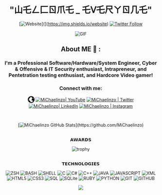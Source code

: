 <div align="center">

# "山乇ㄥ匚ㄖ爪乇 _ 乇ᐯ乇尺ㄚㄖ几乇"
[![Website]([https://img.shields.io/website?label=beacons.ai/cyberworld&style=for-the-badge&url=https%3A%2F%)](](https://img.shields.io/website)
[![Twitter Follow](https://img.shields.io/twitter/follow/llmichaelinzoll?color=1DA1F2&logo=twitter&style=for-the-badge)](https://twitter.com/intent/follow?original_referer=https%3A%2F%2Fgithub.com%2Fllmichaelinzoll&screen_name=llmichaelinzoll)

<div align="center">
<img hight="800" width="1600" alt="GIF" align="center" src="https://github.com/MiChaelinzo/MiChaelinzo/blob/master/source.gif">
</div>

<div align="center">

## About ME 💬 :

###  I'm a Professional Software/Hardware/System Engineer, Cyber & Offensive & IT Security enthusiast, Intrapreneur, and Pentetration testing enthusiast, and Hardcore Video gamer!
### Connect with me:
[<img align="center" alt="beacons.ai/michaelinzo" width="22px" src="https://raw.githubusercontent.com/iconic/open-iconic/master/svg/globe.svg" />][website] 
[<img align="center" alt="MiChaelinzo| YouTube" width="22px" src="https://cdn.jsdelivr.net/npm/simple-icons@v3/icons/youtube.svg" />][youtube] 
[<img align="center" alt="MiChaelinzo | Twitter" width="22px" src="https://cdn.jsdelivr.net/npm/simple-icons@v3/icons/twitter.svg" />][twitter] 
[<img align="center" alt="MiChaelinzo| LinkedIn" width="22px" src="https://cdn.jsdelivr.net/npm/simple-icons@v3/icons/linkedin.svg" />][linkedin] 
[<img align="center" alt="MiChaelinzo | Instagram" width="22px" src="https://cdn.jsdelivr.net/npm/simple-icons@v3/icons/instagram.svg" />][instagram] 
</div>

<br />

[![MiChaelinzo GitHub Stats](https://github-readme-stats.vercel.app/api?username=MiChaelinzo&show_icons=true&&them=&hide_title=false&&theme=radical")](https://github.com/MiChaelinzo)

<br />
𝗔𝗪𝗔𝗥𝗗𝗦

![trophy](https://github-profile-trophy.vercel.app/?username=ryo-ma&row=2&column=3&&theme=radical)

<br />
𝗧𝗘𝗖𝗛𝗡𝗢𝗟𝗢𝗚𝗜𝗘𝗦

![ZSH](https://img.shields.io/badge/-ZSH-black?style=flat-square&logo=ZSH)
![BASH](https://img.shields.io/badge/-BASH-black?style=flat-square&logo=BASH)
![SHELL](https://img.shields.io/badge/-SHELL-black?style=flat-square&logo=SHELL)
![C](https://img.shields.io/badge/-C-black?style=flat-square&logo=C)
![C#](https://img.shields.io/badge/-C#-black?style=flat-square&logo=C#)
![C++](https://img.shields.io/badge/-C++-black?style=flat-square&logo=C++)
![JAVA](https://img.shields.io/badge/-JAVA-black?style=flat-square&logo=JAVA)
![JAVASCRIPT](https://img.shields.io/badge/-JAVASCRIPT-black?style=flat-square&logo=JAVASCRIPT)
![XML](https://img.shields.io/badge/-XML-black?style=flat-square&logo=XML)
![HTML5](https://img.shields.io/badge/-HTML5-black?style=flat-square&logo=HTML5)
![CSS3](https://img.shields.io/badge/-CSS3-black?style=flat-square&logo=CSS3)
![SQL](https://img.shields.io/badge/-SQL-black?style=flat-square&logo=SQL)
![SQLite](https://img.shields.io/badge/-SQLite-black?style=flat-square&logo=SQLite)
![RUBY](https://img.shields.io/badge/-RUBY-black?style=flat-square&logo=RUBY)
![PYTHON](https://img.shields.io/badge/-PYTHON-black?style=flat-square&logo=PYTHON)
![GIT](https://img.shields.io/badge/-GIT-black?style=flat-square&logo=GIT)
![GITHUB](https://img.shields.io/badge/-GITHUB-181717?style=flat-square&logo=GITHUB)

  <img src="https://github-readme-stats.vercel.app/api/top-langs/?username=MiChaelinzo&layout=compact&theme=radical" />


</div>

[website]: https://beacons.ai/michaelinzo
[twitter]: https://twitter.com/llmichaelinzoll
[youtube]: https://www.youtube.com/channel/UCdl0wrFZEO0YkSpQ8QZEQmw?sub_confirmation=1
[instagram]: https://instagram.com/fxmachinima
[linkedin]: https://www.linkedin.com/in/michael-inso-90626619a/
